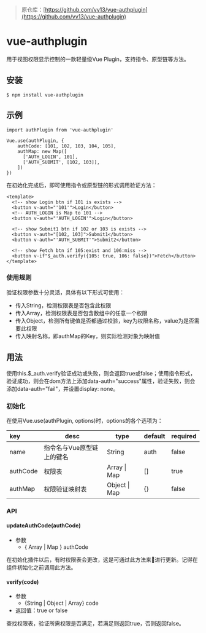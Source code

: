 > 原仓库：[https://github.com/vv13/vue-authplugin](https://github.com/vv13/vue-authplugin)

# vue-authplugin
用于视图权限显示控制的一款轻量级Vue Plugin，支持指令、原型链等方法。

## 安装
```
$ npm install vue-authplugin
```

## 示例

```
import authPlugin from 'vue-authplugin'

Vue.use(authPlugin, {
    authCode: [101, 102, 103, 104, 105],
    authMap: new Map([
      ['AUTH_LOGIN', 101],
      ['AUTH_SUBMIT', [102, 103]],
    ])
})
```
在初始化完成后，即可使用指令或原型链的形式调用验证方法：
```
<template>
  <!-- show Login btn if 101 is exists -->
  <button v-auth="'101'">Login</button>
  <!-- AUTH_LOGIN is Map to 101 -->
  <button v-auth="'AUTH_LOGIN'">Login</button>

  <!-- show Submit1 btn if 102 or 103 is exists -->
  <button v-auth="[102, 103]">Submit1</button>
  <button v-auth="'AUTH_SUBMIT'">Submit2</button>

  <!-- show Fetch btn if 105:exist and 106:miss -->
  <button v-if"$_auth.verify({105: true, 106: false})">Fetch</button>
</template>
```
### 使用规则
验证权限参数十分灵活，具体有以下形式可使用：
- 传入String，检测权限表是否包含此权限
- 传入Array，检测权限表是否包含数组中的任意一个权限
- 传入Object，检测所有键值是否都通过校验，key为权限名称，value为是否需要此权限
- 传入映射名称，即authMap的Key，则实际检测对象为映射值


## 用法
使用this.$_auth.verify验证成功或失败，则会返回true或false；使用指令形式，验证成功，则会在dom方法上添加data-auth="success"属性，验证失败，则会添加data-auth="fail"，并设置display: none。

### 初始化
在使用Vue.use(authPlugin, options)时，options的各个选项为：

| key      | desc                      | type          | default | required |
| :------- | ------------------------- | ------------- | ------- | -------- |
| name     | 指令名与Vue原型链上的键名 | String        | auth    | false    |
| authCode | 权限表                    | Array \| Map  | []      | true     |
| authMap  | 权限验证映射表            | Object \| Map | {}      | false    |

### API
#### updateAuthCode(authCode)
- 参数
  - { Array | Map } authCode

在初始化插件以后，有时权限表会更改，这是可通过此方法来进行更新。记得在组件初始化之前调用此方法。

#### verify(code)
- 参数
  - {String | Object | Array} code
- 返回值：true or false

查找权限表，验证所需权限是否满足，若满足则返回true，否则返回false。

